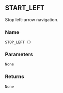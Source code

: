 ## START\_LEFT

Stop left-arrow navigation.


### Name

`STOP_LEFT ()`


### Parameters

`None`


### Returns

`None`